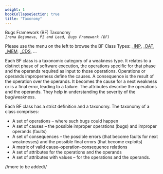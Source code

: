 ```yaml
---
weight: 1
bookCollapseSection: true
title: "Taxonomy"
---
```

Bugs Framework (BF) Taxonomy <br/>_`Irena Bojanova, PI and Lead, Bugs Framework (BF)`_

Please use the menu on the left to browse the BF Class Types: [_INP](/BF/info/bf-classes/_inp/), [_DAT](/BF/info/bf-classes/_dat/), [_MEM](/BF/info/bf-classes/_mem/), [_CDS](/BF/info/bf-classes/_cds/), ...

Each BF class is a taxonomic  category  of  a  weakness type. It relates to a distinct phase of software execution, the operations specific for that phase and the operands required as input to those operations. Operations or operands improperness define the causes. A consequence is the result of the operation over the operands. It becomes the cause for a next weakness or is a final error, leading to a failure. The attributes describe the operations and the operands. They help in understanding the severity of the bug/weakness.

Each BF class has a strict definition and a taxonomy. The taxonomy of a class comprises:

* A set of operations – where such bugs could happen
* A set of causes – the possible improper operations (bugs) and improper operands (faults)
* A set of consequences – the possible errors (that become faults for next weaknesses) and the possible final errors (that become exploits)
* A matrix of valid cause–operation–consequence relations
* A set of attributes for the operations and the operands
* A set of attributes with values – for the operations and the operands.


//more to be added//